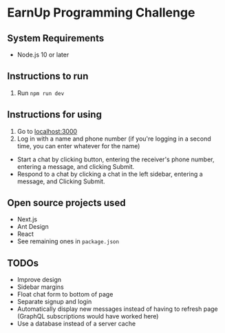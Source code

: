# EarnUp Programming Challenge

## System Requirements
- Node.js 10 or later

## Instructions to run
1. Run `npm run dev`

## Instructions for using
1. Go to [localhost:3000](http://localhost:3000/)
2. Log in with a name and phone number (if you're logging in a second time, you can enter whatever for the name)

- Start a chat by clicking button, entering the receiver's phone number, entering a message, and clicking Submit.
- Respond to a chat by clicking a chat in the left sidebar, entering a message, and Clicking Submit.

## Open source projects used
- Next.js
- Ant Design
- React
- See remaining ones in `package.json`

## TODOs
- Improve design
 - Sidebar margins
 - Float chat form to bottom of page
- Separate signup and login
- Automatically display new messages instead of having to refresh page (GraphQL subscriptions would have worked here)
- Use a database instead of a server cache
